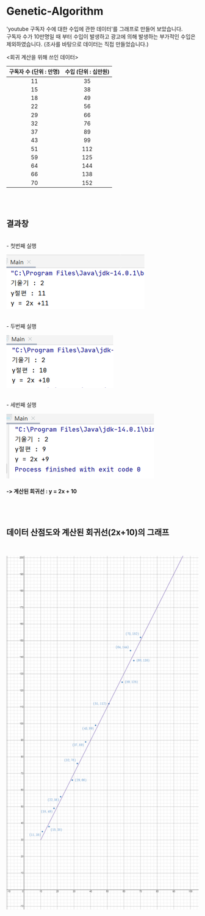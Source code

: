 # Genetic-Algorithm



'youtube 구독자 수에 대한 수입에 관한 데이터'를 그래프로 만들어 보았습니다.<br>
구독자 수가 10만명일 때 부터 수입이 발생하고 광고에 의해 발생하는 부가적인 수입은 제외하였습니다.
(조사를 바탕으로 데이터는 직접 만들었습니다.)
<Br>

<회귀 계산을 위해 쓰인 데이터>

|구독자 수 (단위 : 만명)| 수입 (단위 : 십만원)|
|:---:|:---:|
|11|35|
|15|38|
|18|49|
|22|56|
|29|66|
|32|76|
|37|89|
|43|99|
|51|112|
|59|125|
|64|144|
|66|138|
|70|152|
<br>
<Br>

## 결과창
<br>
- 첫번째 실행<Br>
  
![](image/result1.png)

<br>
 - 두번째 실행<br>
  
![](image/result2.png)

<br>
 - 세번째 실행<br>
  
![](image/result3.png)
    
 #### -> 계산된 회귀선 : y = 2x + 10  
 
 <br><br>
## 데이터 산점도와 계산된 회귀선(2x+10)의 그래프
<Br>
  
![](image/graph.png)


